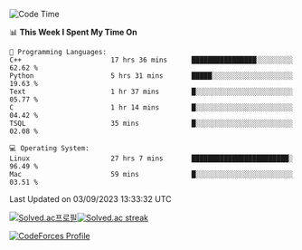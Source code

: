 
<!--START_SECTION:waka-->
![Code Time](http://img.shields.io/badge/Code%20Time-3%2C002%20hrs%2013%20mins-blue)

📊 **This Week I Spent My Time On** 

```text
💬 Programming Languages: 
C++                      17 hrs 36 mins      ████████████████░░░░░░░░░   62.62 % 
Python                   5 hrs 31 mins       █████░░░░░░░░░░░░░░░░░░░░   19.63 % 
Text                     1 hr 37 mins        █░░░░░░░░░░░░░░░░░░░░░░░░   05.77 % 
C                        1 hr 14 mins        █░░░░░░░░░░░░░░░░░░░░░░░░   04.42 % 
TSQL                     35 mins             █░░░░░░░░░░░░░░░░░░░░░░░░   02.08 % 

💻 Operating System: 
Linux                    27 hrs 7 mins       ████████████████████████░   96.49 % 
Mac                      59 mins             █░░░░░░░░░░░░░░░░░░░░░░░░   03.51 % 
```


 Last Updated on 03/09/2023 13:33:32 UTC
<!--END_SECTION:waka-->


[![Solved.ac프로필](http://mazassumnida.wtf/api/generate_badge?boj=hckim96)](https://solved.ac/hckim96)[![Solved.ac streak](http://mazandi.herokuapp.com/api?handle=hckim96&theme=dark)](https://solved.ac/hckim96)


[![CodeForces Profile](https://cf.leed.at?id=hckim96)](https://codeforces.com/profile/hckim96)

